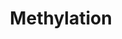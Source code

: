 ---
annotations:
- type: Pathway Ontology
  value: protein modification pathway
authors:
- MaintBot
- Khanspers
- LWackers
- Eweitz
description: ''
last-edited: 2021-05-27
organisms:
- Danio rerio
redirect_from:
- /index.php/Pathway:WP1334
- /instance/WP1334
schema-jsonld:
- '@context': https://schema.org/
  '@id': https://wikipathways.github.io/pathways/WP1334.html
  '@type': Dataset
  creator:
    '@type': Organization
    name: WikiPathways
  description: ''
  keywords:
  - TPMT.2
  - comtb
  - hnmt
  - ATP
  - L-Methionine
  - mat2b
  - NNMT
  - Phosphate
  - PNMT
  - S-Adenosylmethionine
  - O-methylated substrate
  - comta
  - mat2ab
  - mat2aa
  - mat1a
  - TPMT.1
  - N-methylated substrate
  - S-Adenosylhomocysteine
  - Substrate
  - S-methylated substrate
  license: CC0
  name: Methylation
seo: CreativeWork
title: Methylation
wpid: WP1334
---